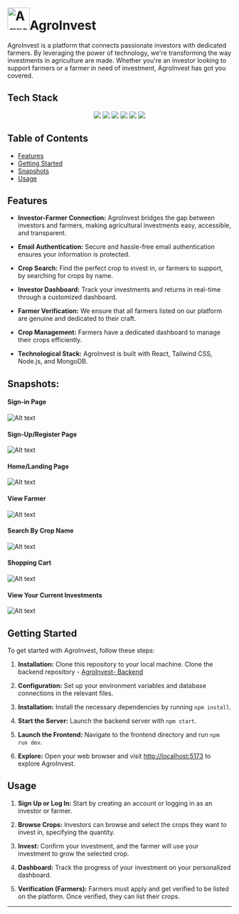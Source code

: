 # <img src="https://i.ibb.co/qrstgTm/Agro-Invest-logo.png" alt="AgroInvest Logo" width="50" />AgroInvest

AgroInvest is a platform that connects passionate investors with dedicated farmers. By leveraging the power of technology, we're transforming the way investments in agriculture are made. Whether you're an investor looking to support farmers or a farmer in need of investment, AgroInvest has got you covered.

## Tech Stack
<div align="center">
   <img src="https://img.shields.io/badge/JavaScript-323330?style=for-the-badge&logo=javascript&logoColor=F7DF1E" /> 
   <img src="https://img.shields.io/badge/React-20232A?style=for-the-badge&logo=react&logoColor=61DAFB" />  
   <img src="https://img.shields.io/badge/Tailwind_CSS-38B2AC?style=for-the-badge&logo=tailwind-css&logoColor=white" />
   <img src="https://img.shields.io/badge/Express%20js-000000?style=for-the-badge&logo=express&logoColor=white"/> 
   <img src="https://img.shields.io/badge/MongoDB-4EA94B?style=for-the-badge&logo=mongodb&logoColor=white" /> 
   <img src="https://img.shields.io/badge/JWT-000000?style=for-the-badge&logo=JSON%20web%20tokens&logoColor=white" />  
</div>

## Table of Contents

- [Features](#features)
- [Getting Started](#getting-started)
- [Snapshots](#snapshots)
- [Usage](#usage)

## Features

- **Investor-Farmer Connection:** AgroInvest bridges the gap between investors and farmers, making agricultural investments easy, accessible, and transparent.

- **Email Authentication:** Secure and hassle-free email authentication ensures your information is protected.

- **Crop Search:** Find the perfect crop to invest in, or farmers to support, by searching for crops by name.

- **Investor Dashboard:** Track your investments and returns in real-time through a customized dashboard.

- **Farmer Verification:** We ensure that all farmers listed on our platform are genuine and dedicated to their craft.

- **Crop Management:** Farmers have a dedicated dashboard to manage their crops efficiently.

- **Technological Stack:** AgroInvest is built with React, Tailwind CSS, Node.js, and MongoDB.

## Snapshots:
#### Sign-in Page
![Alt text](https://i.postimg.cc/HkFTQRng/Screenshot-from-2024-02-14-00-55-51.png "Sign-In Page")

#### Sign-Up/Register Page
![Alt text](https://i.postimg.cc/d07p9VXH/Screenshot-from-2024-02-14-00-58-45.png "Sign-Up Page")

#### Home/Landing Page
![Alt text](https://i.postimg.cc/XY1bnhd5/Screenshot-from-2024-02-14-00-50-10.png "Home Page")

#### View Farmer
![Alt text](https://i.postimg.cc/XXSdtQ7B/Screenshot-from-2024-02-14-01-02-10.png "View Farmer")

#### Search By Crop Name
![Alt text](https://i.postimg.cc/VLmNZxzB/Screenshot-from-2024-02-14-01-00-42.png "Search By Crop Name")

#### Shopping Cart
![Alt text](https://i.postimg.cc/qR1JCRCm/Screenshot-from-2024-02-14-00-57-36.png "Shopping Cart")

#### View Your Current Investments
![Alt text](https://i.postimg.cc/9XGkFSZk/Screenshot-from-2024-02-14-01-03-47.png "View Current Investments")

## Getting Started

To get started with AgroInvest, follow these steps:

1. **Installation:** Clone this repository to your local machine. Clone the backend repository - [AgroInvest- Backend](https://github.com/aniketxpawar/AgroInvest.git)

2. **Configuration:** Set up your environment variables and database connections in the relevant files.

3. **Installation:** Install the necessary dependencies by running `npm install`.

4. **Start the Server:** Launch the backend server with `npm start`.

5. **Launch the Frontend:** Navigate to the frontend directory and run `npm run dev`.

6. **Explore:** Open your web browser and visit [http://localhost:5173](http://localhost:5173) to explore AgroInvest.

## Usage

1. **Sign Up or Log In:** Start by creating an account or logging in as an investor or farmer.

2. **Browse Crops:** Investors can browse and select the crops they want to invest in, specifying the quantity.

3. **Invest:** Confirm your investment, and the farmer will use your investment to grow the selected crop.

4. **Dashboard:** Track the progress of your investment on your personalized dashboard.

5. **Verification (Farmers):** Farmers must apply and get verified to be listed on the platform. Once verified, they can list their crops.


---
